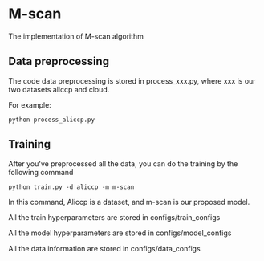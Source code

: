 # M-scan
The implementation of M-scan algorithm

## Data preprocessing

The code data preprocessing is stored in process_xxx.py, where xxx is our two datasets aliccp and cloud.

For example:

```shell
python process_aliccp.py
```



## Training

After you've preprocessed all the data, you can do the training by the following command

```shell
python train.py -d aliccp -m m-scan
```

In this command, Aliccp is a dataset, and m-scan is our proposed model.

All the train hyperparameters are stored in configs/train_configs

All the model hyperparameters are stored in configs/model_configs

All the data information are stored in configs/data_configs